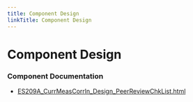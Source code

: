 ```yaml
---
title: Component Design
linkTitle: Component Design
---
```


# Component Design
### Component Documentation

- [ES209A_CurrMeasCorrln_Design_PeerReviewChkList.html](Doc/ES209A_CurrMeasCorrln_Design_PeerReviewChkList.html)

